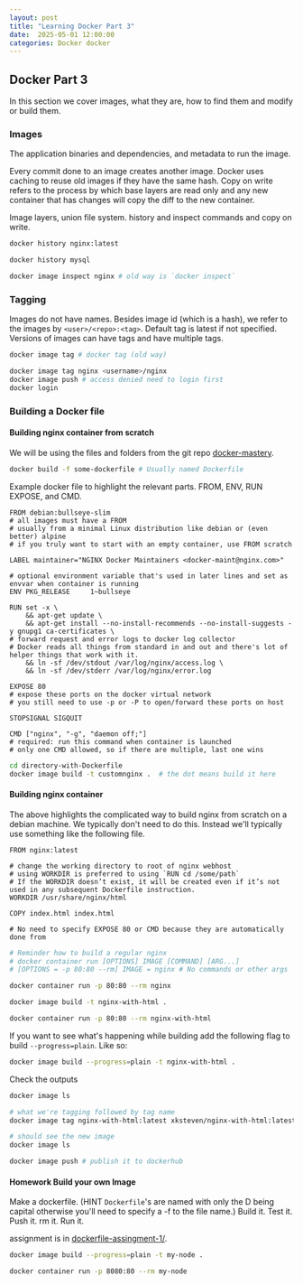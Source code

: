 ```yaml
---
layout: post
title: "Learning Docker Part 3"
date:  2025-05-01 12:00:00
categories: Docker docker
---
```


## Docker Part 3

In this section we cover images, what they are, how to find them and modify or build them.

### Images

The application binaries and dependencies, and metadata to run the image.

Every commit done to an image creates another image. Docker uses caching to reuse old images if they have the same hash. Copy on write refers to the process by which base layers are read only and any new container that has changes will copy the diff to the new container.

Image layers, union file system. history and inspect commands and copy on write.

```bash
docker history nginx:latest

docker history mysql

docker image inspect nginx # old way is `docker inspect`
```

### Tagging

Images do not have names. Besides image id (which is a hash), we refer to the images by `<user>/<repo>:<tag>`.
Default tag is latest if not specified.
Versions of images can have tags and have multiple tags.

```bash
docker image tag # docker tag (old way)

docker image tag nginx <username>/nginx
docker image push # access denied need to login first
docker login
```

### Building a Docker file

#### Building nginx container from scratch

We will be using the files and folders from the git repo [docker-mastery](https://github.com/BretFisher/udemy-docker-mastery).

```bash
docker build -f some-dockerfile # Usually named Dockerfile
```

Example docker file to highlight the relevant parts. FROM, ENV, RUN EXPOSE, and CMD.

```docker
FROM debian:bullseye-slim
# all images must have a FROM
# usually from a minimal Linux distribution like debian or (even better) alpine
# if you truly want to start with an empty container, use FROM scratch

LABEL maintainer="NGINX Docker Maintainers <docker-maint@nginx.com>"

# optional environment variable that's used in later lines and set as envvar when container is running
ENV PKG_RELEASE     1~bullseye

RUN set -x \
    && apt-get update \
    && apt-get install --no-install-recommends --no-install-suggests -y gnupg1 ca-certificates \
# forward request and error logs to docker log collector
# Docker reads all things from standard in and out and there's lot of helper things that work with it.
    && ln -sf /dev/stdout /var/log/nginx/access.log \
    && ln -sf /dev/stderr /var/log/nginx/error.log 

EXPOSE 80
# expose these ports on the docker virtual network
# you still need to use -p or -P to open/forward these ports on host

STOPSIGNAL SIGQUIT

CMD ["nginx", "-g", "daemon off;"]
# required: run this command when container is launched
# only one CMD allowed, so if there are multiple, last one wins
```

```bash
cd directory-with-Dockerfile
docker image build -t customnginx .  # the dot means build it here
```

#### Building nginx container

The above highlights the complicated way to build nginx from scratch on a debian machine.  We typically don't need to do this.  Instead we'll typically use something like the following file.

```docker
FROM nginx:latest

# change the working directory to root of nginx webhost
# using WORKDIR is preferred to using `RUN cd /some/path`
# If the WORKDIR doesn’t exist, it will be created even if it’s not used in any subsequent Dockerfile instruction.
WORKDIR /usr/share/nginx/html

COPY index.html index.html

# No need to specify EXPOSE 80 or CMD because they are automatically done from 
```

```bash
# Reminder how to build a regular nginx
# docker container run [OPTIONS] IMAGE [COMMAND] [ARG...]
# [OPTIONS = -p 80:80 --rm] IMAGE = nginx # No commands or other args

docker container run -p 80:80 --rm nginx

docker image build -t nginx-with-html .

docker container run -p 80:80 --rm nginx-with-html
```

If you want to see what's happening while building add the following flag to build `--progress=plain`. Like so:

```bash
docker image build --progress=plain -t nginx-with-html .
```

Check the outputs

```bash
docker image ls

# what we're tagging followed by tag name
docker image tag nginx-with-html:latest xksteven/nginx-with-html:latest

# should see the new image 
docker image ls

docker image push # publish it to dockerhub 
```

#### Homework Build your own Image

Make a dockerfile.  (HINT `Dockerfile`'s are named with only the D being capital otherwise you'll need to specify a -f to the file name.)
Build it.
Test it.
Push it.
rm it.
Run it.

assignment is in [dockerfile-assingment-1/](https://github.com/BretFisher/udemy-docker-mastery/tree/main/dockerfile-assignment-1).

```bash
docker image build --progress=plain -t my-node .

docker container run -p 8080:80 --rm my-node
```
